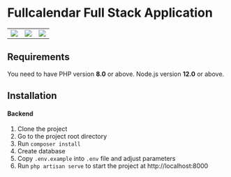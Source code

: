 # Fullcalendar Full Stack Application

<table>
    <tr>
        <td>
            <a href="https://laravel.com"><img src="https://i.imgur.com/pBNT1yy.png" /></a>
        </td>
        <td>
            <a href="https://vuejs.org/"><img src="https://i.imgur.com/BxQe48y.png" /></a>
        </td>
        <td>
            <img src="https://i.imgur.com/Kp5kTUp.png" />
        </td>
    </tr>
</table> 


## Requirements
You need to have PHP version **8.0** or above. Node.js version **12.0** or above.




## Installation

#### Backend
1. Clone the project
2. Go to the project root directory
3. Run `composer install`
4. Create database
5. Copy `.env.example` into `.env` file and adjust parameters
6. Run `php artisan serve` to start the project at http://localhost:8000



